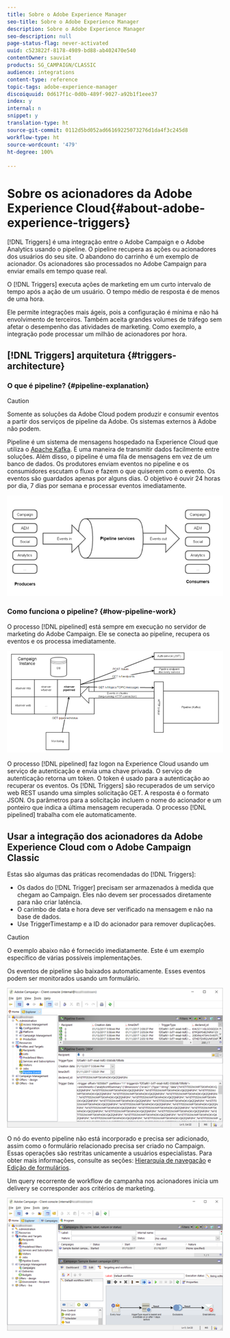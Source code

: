 ```yaml
---
title: Sobre o Adobe Experience Manager
seo-title: Sobre o Adobe Experience Manager
description: Sobre o Adobe Experience Manager
seo-description: null
page-status-flag: never-activated
uuid: c523822f-8178-4989-bd88-ab402470e540
contentOwner: sauviat
products: SG_CAMPAIGN/CLASSIC
audience: integrations
content-type: reference
topic-tags: adobe-experience-manager
discoiquuid: 0d617f1c-0d0b-489f-9027-a92b1f1eee37
index: y
internal: n
snippet: y
translation-type: ht
source-git-commit: 0112d5bd052ad66169225073276d1da4f3c245d8
workflow-type: ht
source-wordcount: '479'
ht-degree: 100%

---
```



# Sobre os acionadores da Adobe Experience Cloud{#about-adobe-experience-triggers}

[!DNL Triggers] é uma integração entre o Adobe Campaign e o Adobe Analytics usando o pipeline. O pipeline recupera as ações ou acionadores dos usuários do seu site. O abandono do carrinho é um exemplo de acionador. Os acionadores são processados no Adobe Campaign para enviar emails em tempo quase real.

O [!DNL Triggers] executa ações de marketing em um curto intervalo de tempo após a ação de um usuário. O tempo médio de resposta é de menos de uma hora.

Ele permite integrações mais ágeis, pois a configuração é mínima e não há envolvimento de terceiros.
Também aceita grandes volumes de tráfego sem afetar o desempenho das atividades de marketing. Como exemplo, a integração pode processar um milhão de acionadores por hora.

## [!DNL Triggers] arquitetura {#triggers-architecture}

### O que é pipeline? {#pipeline-explanation}

>[!CAUTION]
>
>Somente as soluções da Adobe Cloud podem produzir e consumir eventos a partir dos serviços de pipeline da Adobe. Os sistemas externos à Adobe não podem.

Pipeline é um sistema de mensagens hospedado na Experience Cloud que utiliza o [Apache Kafka](http://kafka.apache.org/). É uma maneira de transmitir dados facilmente entre soluções. Além disso, o pipeline é uma fila de mensagens em vez de um banco de dados. Os produtores enviam eventos no pipeline e os consumidores escutam o fluxo e fazem o que quiserem com o evento. Os eventos são guardados apenas por alguns dias. O objetivo é ouvir 24 horas por dia, 7 dias por semana e processar eventos imediatamente.

![](assets/triggers_1.png)

### Como funciona o pipeline? {#how-pipeline-work}

O processo [!DNL pipelined] está sempre em execução no servidor de marketing do Adobe Campaign. Ele se conecta ao pipeline, recupera os eventos e os processa imediatamente.

![](assets/triggers_2.png)

O processo [!DNL pipelined] faz logon na Experience Cloud usando um serviço de autenticação e envia uma chave privada. O serviço de autenticação retorna um token. O token é usado para a autenticação ao recuperar os eventos. Os [!DNL Triggers] são recuperados de um serviço web REST usando uma simples solicitação GET. A resposta é o formato JSON. Os parâmetros para a solicitação incluem o nome do acionador e um ponteiro que indica a última mensagem recuperada. O processo [!DNL pipelined] trabalha com ele automaticamente.

## Usar a integração dos acionadores da Adobe Experience Cloud com o Adobe Campaign Classic

Estas são algumas das práticas recomendadas do [!DNL Triggers]:

* Os dados do [!DNL Trigger] precisam ser armazenados à medida que chegam ao Campaign. Eles não devem ser processados diretamente para não criar latência.
* O carimbo de data e hora deve ser verificado na mensagem e não na base de dados.
* Use TriggerTimestamp e a ID do acionador para remover duplicações.

>[!CAUTION]
>
>O exemplo abaixo não é fornecido imediatamente. Este é um exemplo específico de várias possíveis implementações.

Os eventos de pipeline são baixados automaticamente. Esses eventos podem ser monitorados usando um formulário.

![](assets/triggers_3.png)

O nó do evento pipeline não está incorporado e precisa ser adicionado, assim como o formulário relacionado precisa ser criado no Campaign. Essas operações são restritas unicamente a usuários especialistas. Para obter mais informações, consulte as seções: [Hierarquia de navegação](../../configuration/using/about-navigation-hierarchy.md) e [Edição de formulários](../../configuration/using/editing-forms.md).

Um query recorrente de workflow de campanha nos acionadores inicia um delivery se corresponder aos critérios de marketing.

![](assets/triggers_4.png)

